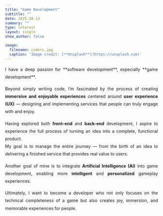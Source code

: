 ```yaml
---
title: "Game Development"
subtitle: ""
date: 2025-10-13
summary: ""
type: interest
layout: single
show_author: false

image:
  filename: coders.jpg
  caption: 'Image credit: [**Unsplash**](https://unsplash.com)'
---
```

<div style="text-align: justify; text-justify: inter-word; line-height: 1.8; word-break: keep-all; hyphens: auto;">
I have a deep passion for **software development**, especially **game development**.

Beyond simply writing code, I’m fascinated by the process of creating **immersive and enjoyable experiences** centered around **user experience (UX)** — designing and implementing services that people can truly engage with and enjoy.

Having explored both **front-end** and **back-end** development, I aspire to experience the full process of turning an idea into a complete, functional product.  
My goal is to manage the entire journey — from the birth of an idea to delivering a finished service that provides real value to users.

Another goal of mine is to integrate **Artificial Intelligence (AI)** into game development, enabling more **intelligent** and **personalized** gameplay experiences.

Ultimately, I want to become a developer who not only focuses on the technical completeness of a game but also creates joy, immersion, and memorable experiences for people.
</div>